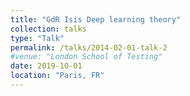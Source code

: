 ```yaml
---
title: "GdR Isis Deep learning theory"
collection: talks
type: "Talk"
permalink: /talks/2014-02-01-talk-2
#venue: "London School of Testing"
date: 2019-10-01
location: "Paris, FR"
---
```



